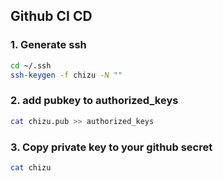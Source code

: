 ## Github CI CD

### 1. Generate ssh

```bash
cd ~/.ssh
ssh-keygen -f chizu -N ""
```

### 2. add pubkey to authorized_keys

```bash
cat chizu.pub >> authorized_keys
```

### 3. Copy private key to your github secret

```bash
cat chizu
```
